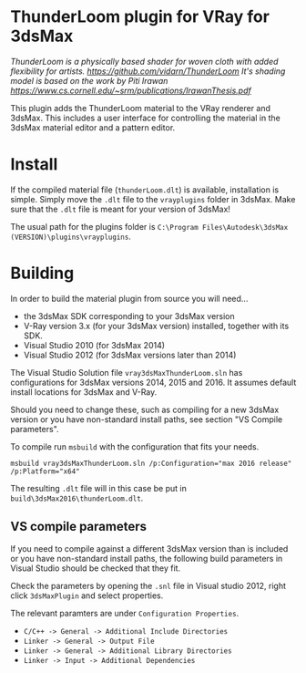 ThunderLoom plugin for VRay for 3dsMax
===
*ThunderLoom is a physically based shader for woven cloth with added flexibility for artists. https://github.com/vidarn/ThunderLoom*
*It's shading model is based on the work by Piti Irawan https://www.cs.cornell.edu/~srm/publications/IrawanThesis.pdf*

This plugin adds the ThunderLoom material to the VRay renderer and 3dsMax.
This includes a user interface for controlling the material in the 3dsMax material editor
and a pattern editor. 

# Install
If the compiled material file (`thunderLoom.dlt`) is available, installation is simple.
Simply move the `.dlt` file to the `vrayplugins` folder in 3dsMax. 
Make sure that the `.dlt` file is meant for your version of 3dsMax!

The usual path for the plugins folder is `C:\Program Files\Autodesk\3dsMax (VERSION)\plugins\vrayplugins`.

# Building
In order to build the material plugin from source you will need...

* the 3dsMax SDK corresponding to your 3dsMax version
* V-Ray version 3.x (for your 3dsMax version) installed, together with its SDK.
* Visual Studio 2010 (for 3dsMax 2014)
* Visual Studio 2012 (for 3dsMax versions later than 2014)

The Visual Studio Solution file `vray3dsMaxThunderLoom.sln` has
configurations for 3dsMax versions 2014, 2015 and 2016. It assumes default 
install locations for 3dsMax and V-Ray. 

Should you need to change these, such as compiling for a new 3dsMax version
or you have non-standard install paths, see section "VS Compile parameters".

To compile run `msbuild` with the configuration that fits your needs.

```
msbuild vray3dsMaxThunderLoom.sln /p:Configuration="max 2016 release" /p:Platform="x64"
```

The resulting `.dlt` file will in this case be put in `build\3dsMax2016\thunderLoom.dlt`.


## VS compile parameters
If you need to compile against a different 3dsMax version than is included
or you have non-standard install paths, the following build parameters in
Visual Studio should be checked that they fit.

Check the parameters by opening the `.snl` file in Visual studio 2012, 
right click `3dsMaxPlugin` and select properties.

The relevant paramters are under `Configuration Properties`.

* `C/C++ -> General -> Additional Include Directories`
* `Linker -> General -> Output File`
* `Linker -> General -> Additional Library Directories`
* `Linker -> Input -> Additional Dependencies`
